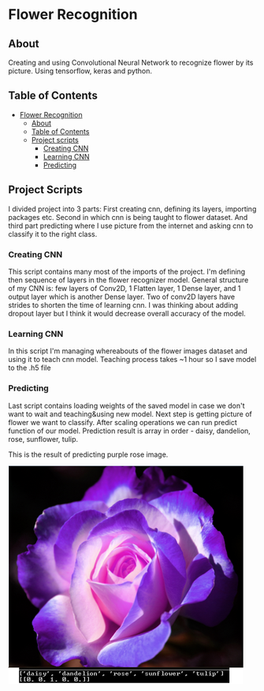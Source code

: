 # Flower Recognition

## About
Creating and using Convolutional Neural Network to recognize flower by its picture. Using tensorflow, keras and python.

## Table of Contents
- [Flower Recognition](#flower-recognition)
  * [About](#about)
  * [Table of Contents](#table-of-contents)
  * [Project scripts](#project-scripts)
    + [Creating CNN](#creating-cnn)
    + [Learning CNN](#learning-cnn)
    + [Predicting](#predicting)

## Project Scripts
I divided project into 3 parts: First creating cnn, defining its layers, importing packages etc. Second in which cnn is being taught to flower dataset. And third part predicting where I use picture from the internet and asking cnn to classify it to the right class.

### Creating CNN
This script contains many most of the imports of the project. I'm defining then sequence of layers in the flower recognizer model. General structure of my CNN is: few layers of Conv2D, 1 Flatten layer, 1 Dense layer, and 1 output layer which is another Dense layer. Two of conv2D layers have strides to shorten the time of learning cnn. I was thinking about adding dropout layer but I think it would decrease overall accuracy of the model.

### Learning CNN
In this script I'm managing whereabouts of the flower images dataset and using it to teach cnn model. Teaching process takes ~1 hour so I save model to the .h5 file

### Predicting
Last script contains loading weights of the saved model in case we don't want to wait and teaching&using new model. Next step is getting picture of flower we want to classify. After scaling operations we can run predict function of our model. Prediction result is array in order - daisy, dandelion, rose, sunflower, tulip. 

This is the result of predicting purple rose image.

<img src="result.png" alt="Classifying flower"/>


